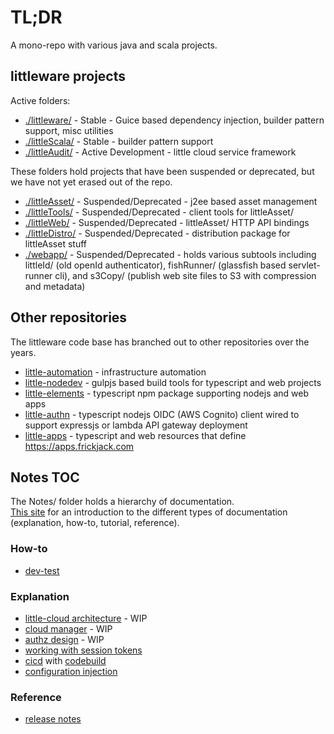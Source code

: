 # TL;DR

A mono-repo with various java and scala projects.

## littleware projects

Active folders:

* [./littleware/](./littleware/) - Stable - Guice based dependency injection, builder pattern support, misc utilities
* [./littleScala/](./littleScala/) - Stable - builder pattern support
* [./littleAudit/](./littleAudit/) - Active Development - little cloud service framework

These folders hold projects that have been suspended or deprecated, but
we have not yet erased out of the repo.

* [./littleAsset/](./littleAsset/) - Suspended/Deprecated - j2ee based asset management
* [./littleTools/](./littleTools/) - Suspended/Deprecated - client tools for littleAsset/
* [./littleWeb/](./littleWeb/) - Suspended/Deprecated - littleAsset/ HTTP API bindings
* [./littleDistro/](./littleDistro/) - Suspended/Deprecated - distribution package for littleAsset stuff
* [./webapp/](./webapp/) - Suspended/Deprecated - holds various subtools including littleId/ (old openId authenticator), fishRunner/ (glassfish based servlet-runner cli), and s3Copy/ (publish web site files to S3 with compression and metadata)

## Other repositories

The littleware code base has branched out to other repositories over the years.

* [little-automation](https://github.com/frickjack/little-automation) - infrastructure automation
* [little-nodedev](https://github.com/frickjack/little-nodedev) - gulpjs based build tools for typescript and web projects
* [little-elements](https://github.com/frickjack/little-elements) - typescript npm package supporting nodejs and web apps
* [little-authn](https://github.com/frickjack/little-elements) - typescript nodejs OIDC (AWS Cognito) client wired to support expressjs or lambda API gateway deployment
* [little-apps](https://github.com/frickjack/little-apps) - typescript and web resources that define https://apps.frickjack.com

## Notes TOC

The Notes/ folder holds a hierarchy of documentation.  
[This site](https://documentation.divio.com/introduction/) for an 
introduction to the different types of documentation (explanation, how-to, tutorial, reference).


### How-to

* [dev-test](./Notes/howto/devTest.md)

### Explanation

* [little-cloud architecture](./Notes/explanation/littleArchitecture.md) - WIP
* [cloud manager](./Notes/explanation/cloudmgr.md) - WIP
* [authz design](./Notes/explanation/authz.md) - WIP
* [working with session tokens](./Notes/explanation/signingJwts.md)
* [cicd](./Notes/explanation/cicd.md) with [codebuild](https://aws.amazon.com/codebuild)
* [configuration injection](./Notes/explanation/configInjection.md)

### Reference

* [release notes](./Notes/reference/releaseNotes.md)
